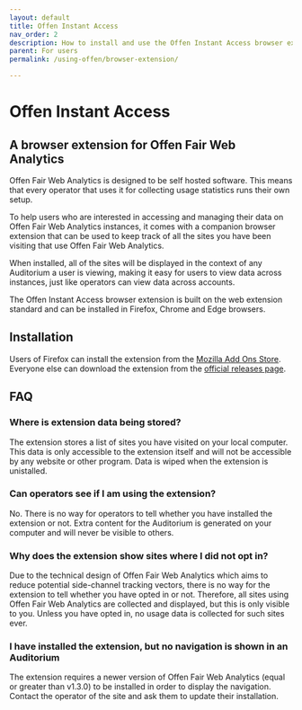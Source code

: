 ```yaml
---
layout: default
title: Offen Instant Access
nav_order: 2
description: How to install and use the Offen Instant Access browser extension
parent: For users
permalink: /using-offen/browser-extension/

---
```


<!--
Copyright 2022 - Offen Authors <hioffen@posteo.de>
SPDX-License-Identifier: Apache-2.0
-->

# Offen Instant Access

## A browser extension for Offen Fair Web Analytics

Offen Fair Web Analytics is designed to be self hosted software.
This means that every operator that uses it for collecting usage statistics runs their own setup.

To help users who are interested in accessing and managing their data on Offen Fair Web Analytics instances, it comes with a companion browser extension that can be used to keep track of all the sites you have been visiting that use Offen Fair Web Analytics.

When installed, all of the sites will be displayed in the context of any Auditorium a user is viewing, making it easy for users to view data across instances, just like operators can view data across accounts.

The Offen Instant Access browser extension is built on the web extension standard and can be installed in Firefox, Chrome and Edge browsers.

## Installation

Users of Firefox can install the extension from the [Mozilla Add Ons Store][mozilla-add-ons].
Everyone else can download the extension from the [official releases page][releases].

[mozilla-add-ons]: https://addons.mozilla.org/
[releases]: https://github.com/offen/offen/releases

## FAQ

### Where is extension data being stored?

The extension stores a list of sites you have visited on your local computer.
This data is only accessible to the extension itself and will not be accessible by any website or other program.
Data is wiped when the extension is unistalled.

### Can operators see if I am using the extension?

No.
There is no way for operators to tell whether you have installed the extension or not.
Extra content for the Auditorium is generated on your computer and will never be visible to others.

### Why does the extension show sites where I did not opt in?

Due to the technical design of Offen Fair Web Analytics which aims to reduce potential side-channel tracking vectors, there is no way for the extension to tell whether you have opted in or not.
Therefore, all sites using Offen Fair Web Analytics are collected and displayed, but this is only visible to you.
Unless you have opted in, no usage data is collected for such sites ever.

### I have installed the extension, but no navigation is shown in an Auditorium

The extension requires a newer version of Offen Fair Web Analytics (equal or greater than v1.3.0) to be installed in order to display the navigation.
Contact the operator of the site and ask them to update their installation.
